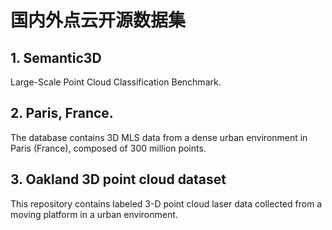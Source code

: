 # 国内外点云开源数据集

## 1. Semantic3D

[Semantic3D]: http://www.semantic3d.net/	"Link"

Large-Scale Point Cloud Classification Benchmark. 

## 2. Paris, France. 

[MLS data in urban environments]: http://data.ign.fr/benchmarks/UrbanAnalysis/

The database contains 3D MLS data from a dense urban environment in Paris (France), composed of 300 million points.

## 3. Oakland 3D point cloud dataset

[3D Laser point clouds in urban environments]: http://www.cs.cmu.edu/~vmr/datasets/oakland_3d/cvpr09/doc/

This repository contains labeled 3-D point cloud laser data collected from a moving platform in a urban environment. 